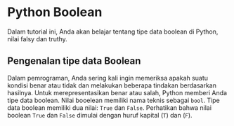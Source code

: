 # Python Boolean

Dalam tutorial ini, Anda akan belajar tentang tipe data boolean di Python, nilai falsy dan truthy.

## Pengenalan tipe data Boolean
Dalam pemrograman, Anda sering kali ingin memeriksa apakah suatu kondisi benar atau tidak dan melakukan beberapa tindakan berdasarkan hasilnya.
Untuk merepresentasikan benar atau salah, Python memberi Anda tipe data boolean. Nilai booelean memiliki nama teknis sebagai `bool`.
Tipe data boolean memiliki dua nilai: `True` dan `False`.
Perhatikan bahwa nilai boolean `True` dan `False` dimulai dengan huruf kapital (`T`) dan (`F`).